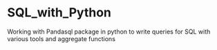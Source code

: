 # SQL_with_Python
Working with Pandasql package in python to write queries for SQL with various tools and aggregate functions
